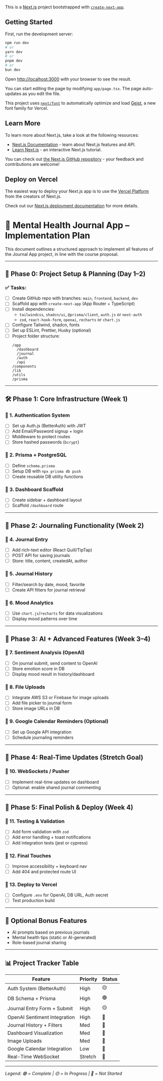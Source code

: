 This is a [Next.js](https://nextjs.org) project bootstrapped with [`create-next-app`](https://nextjs.org/docs/app/api-reference/cli/create-next-app).

## Getting Started

First, run the development server:

```bash
npm run dev
# or
yarn dev
# or
pnpm dev
# or
bun dev
```

Open [http://localhost:3000](http://localhost:3000) with your browser to see the result.

You can start editing the page by modifying `app/page.tsx`. The page auto-updates as you edit the file.

This project uses [`next/font`](https://nextjs.org/docs/app/building-your-application/optimizing/fonts) to automatically optimize and load [Geist](https://vercel.com/font), a new font family for Vercel.

## Learn More

To learn more about Next.js, take a look at the following resources:

- [Next.js Documentation](https://nextjs.org/docs) - learn about Next.js features and API.
- [Learn Next.js](https://nextjs.org/learn) - an interactive Next.js tutorial.

You can check out [the Next.js GitHub repository](https://github.com/vercel/next.js) - your feedback and contributions are welcome!

## Deploy on Vercel

The easiest way to deploy your Next.js app is to use the [Vercel Platform](https://vercel.com/new?utm_medium=default-template&filter=next.js&utm_source=create-next-app&utm_campaign=create-next-app-readme) from the creators of Next.js.

Check out our [Next.js deployment documentation](https://nextjs.org/docs/app/building-your-application/deploying) for more details.



# 📘 Mental Health Journal App – Implementation Plan

This document outlines a structured approach to implement all features of the Journal App project, in line with the course proposal.

---

## 📐 Phase 0: Project Setup & Planning (Day 1–2)

### ✅ Tasks:
- [ ] Create GitHub repo with branches: `main`, `frontend`, `backend`, `dev`
- [ ] Scaffold app with `create-next-app` (App Router + TypeScript)
- [ ] Install dependencies:
  - `tailwindcss`, `shadcn/ui`, `@prisma/client`, `auth.js` or `next-auth`
  - `zod`, `react-hook-form`, `openai`, `recharts` or `chart.js`
- [ ] Configure Tailwind, shadcn, fonts
- [ ] Set up ESLint, Prettier, Husky (optional)
- [ ] Project folder structure:
  ```
  /app
    /dashboard
    /journal
    /auth
    /api
  /components
  /lib
  /utils
  /prisma
  ```

----------------------------------------------------

## 🛠️ Phase 1: Core Infrastructure (Week 1)

### 🧩 1. Authentication System
- [ ] Set up Auth.js (BetterAuth) with JWT
- [ ] Add Email/Password signup + login
- [ ] Middleware to protect routes
- [ ] Store hashed passwords (`bcrypt`)

### 🧩 2. Prisma + PostgreSQL
- [ ] Define `schema.prisma`
- [ ] Setup DB with `npx prisma db push`
- [ ] Create reusable DB utility functions

### 🧩 3. Dashboard Scaffold
- [ ] Create sidebar + dashboard layout
- [ ] Scaffold `/dashboard` route

---

## 📘 Phase 2: Journaling Functionality (Week 2)

### 🧩 4. Journal Entry
- [ ] Add rich-text editor (React Quill/TipTap)
- [ ] POST API for saving journals
- [ ] Store: title, content, createdAt, author

### 🧩 5. Journal History
- [ ] Filter/search by date, mood, favorite
- [ ] Create API filters for journal retrieval

### 🧩 6. Mood Analytics
- [ ] Use `chart.js`/`recharts` for data visualizations
- [ ] Display mood patterns over time

---

## 🤖 Phase 3: AI + Advanced Features (Week 3–4)

### 🧩 7. Sentiment Analysis (OpenAI)
- [ ] On journal submit, send content to OpenAI
- [ ] Store emotion score in DB
- [ ] Display mood result in history/dashboard

### 🧩 8. File Uploads
- [ ] Integrate AWS S3 or Firebase for image uploads
- [ ] Add file picker to journal form
- [ ] Store image URLs in DB

### 🧩 9. Google Calendar Reminders (Optional)
- [ ] Set up Google API integration
- [ ] Schedule journaling reminders

---

## 🔄 Phase 4: Real-Time Updates (Stretch Goal)

### 🧩 10. WebSockets / Pusher
- [ ] Implement real-time updates on dashboard
- [ ] Optional: enable shared journal commenting

---

## 🔐 Phase 5: Final Polish & Deploy (Week 4)

### 🧩 11. Testing & Validation
- [ ] Add form validation with `zod`
- [ ] Add error handling + toast notifications
- [ ] Add integration tests (jest or cypress)

### 🧩 12. Final Touches
- [ ] Improve accessibility + keyboard nav
- [ ] Add 404 and protected route UI

### 🧩 13. Deploy to Vercel
- [ ] Configure `.env` for OpenAI, DB URL, Auth secret
- [ ] Test production build

---

## 🧩 Optional Bonus Features
- AI prompts based on previous journals
- Mental health tips (static or AI-generated)
- Role-based journal sharing

---          

## 📊 Project Tracker Table

| Feature                         | Priority | Status   |
|---------------------------------|----------|----------|
| Auth System (BetterAuth)        | High     | 🟡       |
| DB Schema + Prisma              | High     | 🟢       |
| Journal Entry Form + Submit     | High     | 🟡       |
| OpenAI Sentiment Integration    | High     | 🔴       |
| Journal History + Filters       | Med      | 🔴       |
| Dashboard Visualization         | Med      | 🔴       |
| Image Uploads                   | Med      | 🔴       |
| Google Calendar Integration     | Low      | 🔴       |
| Real-Time WebSocket             | Stretch  | 🔴       |

---

*Legend: 🟢 = Complete | 🟡 = In Progress | 🔴 = Not Started*


